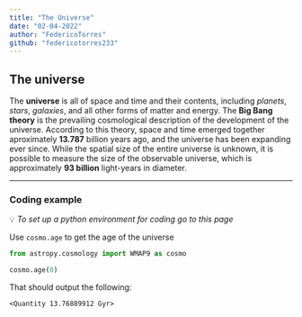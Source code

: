 ```yaml
---
title: "The Universe"
date: "02-04-2022"
author: "FedericoTorres"
github: "federicotorres233"
---
```


## The universe

The **universe** is all of space and time and their contents, including _planets_, _stars_, _galaxies_, and all other forms of matter and energy.
The **Big Bang theory** is the prevailing cosmological description of the development of the universe. According to this theory, space and time emerged together aproximately **13.787** billion years ago, and the universe has been expanding ever since. While the spatial size of the entire universe is unknown, it is possible to measure the size of the observable universe, which is approximately **93 billion** light-years in diameter.

---

### Coding example

:bulb: _To set up a python environment for coding go to this page_

Use `cosmo.age` to get the age of the universe

```py
from astropy.cosmology import WMAP9 as cosmo

cosmo.age(0)
```

That should output the following:

`<Quantity 13.76889912 Gyr>`
